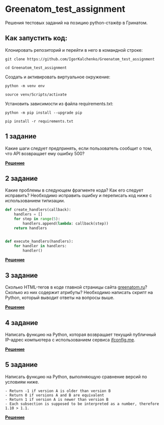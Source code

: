 # Greenatom_test_assignment


Решения тестовых заданий на позицию python-стажёр в Гринатом. 

## Как запустить код:

Клонировать репозиторий и перейти в него в командной строке:

```
git clone https://github.com/IgorKalchenko/Greenatom_test_assignment
```

```
cd Greenatom_test_assignment
```

Cоздать и активировать виртуальное окружение:

```
python -m venv env
```

```
source venv/Scripts/activate
```
Установить зависимости из файла requirements.txt:

```
python -m pip install --upgrade pip
```

```
pip install -r requirements.txt
```

## 1 задание

Какие шаги следует предпринять, если пользователь сообщит о том, что API возвращает ему ошибку 500?

**[Решение](Q1.py)**

## 2 задание

Какие проблемы в следующем фрагменте кода? Как его следует исправить? Необходимо исправить ошибку и переписать код ниже с использованием типизации.

```python
def create_handlers(callback):
    handlers = []
    for step in range(5):
        handlers.append(lambda: callback(step))
    return handlers


def execute_handlers(handlers):
    for handler in handlers:
        handler()
```

**[Решение](Q2.py)**

## 3 задание

Сколько HTML-тегов в коде главной страницы сайта [greenatom.ru](https://greenatom.ru/)? Сколько из них содержит атрибуты? Необходимо написать скрипт на Python, который выводит ответы на вопросы выше.

**[Решение](Q3.py)**


## 4 задание

Написать функцию на Python, которая возвращает текущий публичный IP-адрес компьютера с использованием сервиса [ifconfig.me](https://ifconfig.me/).

**[Решение](Q4.py)**


## 5 задание

Написать функцию на Python, выполняющую сравнение версий по условиям ниже.

```
- Return -1 if version A is older than version B
- Return 0 if versions A and B are equivalent
- Return 1 if version A is newer than version B
- Each subsection is supposed to be interpreted as a number, therefore 1.10 > 1.1.
```

**[Решение](Q5.py)**
